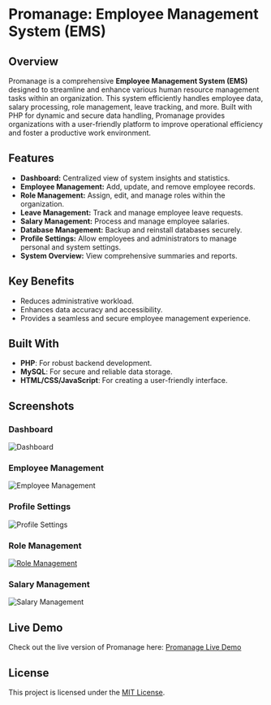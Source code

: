 # Promanage: Employee Management System (EMS)

## Overview
Promanage is a comprehensive **Employee Management System (EMS)** designed to streamline and enhance various human resource management tasks within an organization. This system efficiently handles employee data, salary processing, role management, leave tracking, and more. Built with PHP for dynamic and secure data handling, Promanage provides organizations with a user-friendly platform to improve operational efficiency and foster a productive work environment.

## Features

- **Dashboard:** Centralized view of system insights and statistics.
- **Employee Management:** Add, update, and remove employee records.
- **Role Management:** Assign, edit, and manage roles within the organization.
- **Leave Management:** Track and manage employee leave requests.
- **Salary Management:** Process and manage employee salaries.
- **Database Management:** Backup and reinstall databases securely.
- **Profile Settings:** Allow employees and administrators to manage personal and system settings.
- **System Overview:** View comprehensive summaries and reports.

## Key Benefits
- Reduces administrative workload.
- Enhances data accuracy and accessibility.
- Provides a seamless and secure employee management experience.

## Built With
- **PHP**: For robust backend development.
- **MySQL**: For secure and reliable data storage.
- **HTML/CSS/JavaScript**: For creating a user-friendly interface.

## Screenshots

### Dashboard
![Dashboard](https://i.postimg.cc/HxVDV8N6/image.png)

### Employee Management
![Employee Management](https://i.postimg.cc/65xgNPBj/image.png)

### Profile Settings
![Profile Settings](https://i.postimg.cc/L6mDDF9p/image.png)

### Role Management
[![ Role Management](https://i.postimg.cc/d0CGv5s6/image.png)](https://postimg.cc/068z0dJK)

### Salary Management
![Salary Management](https://i.postimg.cc/hPhzc2Mm/image.png)

## Live Demo
Check out the live version of Promanage here: [Promanage Live Demo](https://shafat21.dragondesignstudio.com/)

## License
This project is licensed under the [MIT License](LICENSE).


